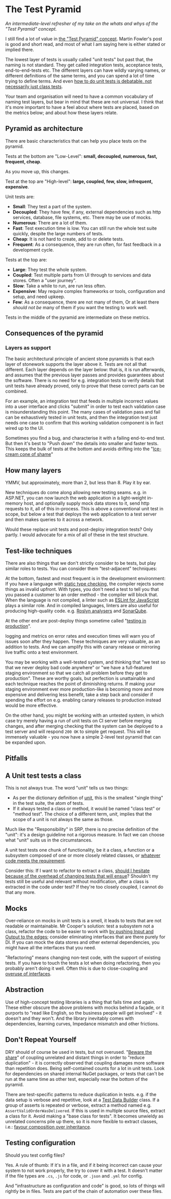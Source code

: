 # The Test Pyramid

_An intermediate-level refresher of my take on the whats and whys of the "Test Pyramid" concept._

I still find a lot of value in [the "Test Pyramid" concept](https://martinfowler.com/bliki/TestPyramid.html).
 Martin Fowler's post is good and short read, and most of what I am saying here is either stated or implied there.

The lowest layer of tests is usually called "unit tests" but past that, the naming is not standard. They get called integration tests, acceptance tests, end-to-end-tests etc. The different layers can have wildly varying names, or different definitions of the same terms, and you can spend a lot of time trying to define terms. And even [how to do unit tests is debatable, not necessarily just class tests](https://www.youtube.com/watch?v=EZ05e7EMOLM).

Your team and organisation will need to have a common vocabulary of naming test layers, but bear in mind that these are not universal. I think that it's more important to have a feel about where tests are placed, based on the metrics below; and about how these layers relate.

## Pyramid as architecture

There are basic characteristics that can help you place tests on the pyramid.

Tests at the bottom are "Low-Level": **small, decoupled, numerous, fast, frequent, cheap**.

As you move up, this changes.

Test at the top are "High-level": **large, coupled, few, slow, infrequent, expensive**.

Unit tests are:

* **Small**: They test a part of the system.
* **Decoupled**: They have few, if any, external dependencies such as http services, database, file systems, etc. There may be use of mocks.
* **Numerous**: There are a lot of them.
* **Fast**: Test execution time is low. You can still run the whole test suite quickly, despite the large numbers of tests.
* **Cheap**: It is not hard to create, add to or delete tests.
* **Frequent**: As a consequence, they are run often, for fast feedback in a development cycle.

Tests at the top are:

* **Large**: They test the whole system.
* **Coupled**: Test multiple parts from UI through to services and data stores. Often a "user journey".
* **Slow**: Take a while to run, are run less often.
* **Expensive**: May require complex frameworks or tools, configuration and setup, and need upkeep.
* **Few**: As a consequence, there are not many of them, Or at least there _should not be_ many of them if you want the testing to work well.

Tests in the middle of the pyramid are intermediate on these metrics.

## Consequences of the pyramid

### Layers as support

The basic architectural principle of ancient stone pyramids is that each layer of stonework supports the layer above it. Tests are not all that different. Each layer depends on the layer below: that is, it is run afterwards, and assumes that the previous layer passes and provides guarantees about the software. There is no need for e.g. integration tests to verify details that unit tests have already proved, only to prove that these correct parts can be combined.

For an example, an integration test that feeds in multiple incorrect values into a user interface and clicks "submit" in order to test each validation case is misunderstanding this point. The many cases of validation pass and fail can be exhaustively tested in unit tests, and then the integration test just needs one case to confirm that this working validation component is in fact wired up to the UI.

Sometimes you find a bug, and characterise it with a failing end-to-end test. But then it's best to "Push down" the details into smaller and faster tests. This keeps the bulk of tests at the bottom and avoids drifting into the "[Ice-cream cone of shame](https://medium.com/@fistsOfReason/testing-is-good-pyramids-are-bad-ice-cream-cones-are-the-worst-ad94b9b2f05f)"

## How many layers

YMMV, but approximately, more than 2, but less than 8. Play it by ear.

New techniques do come along allowing new testing seams. e.g. in ASP.NET, you can now launch the web application in a light-weight in-memory host, and optionally supply mock data stores to it, send http requests to it, all of this in-process. This is above a conventional unit test in scope, but below a test that deploys the web application to a test server and then makes queries to it across a network.

Would these replace unit tests and post-deploy integration tests? Only partly. I would advocate for a mix of all of these in the test structure.

## Test-like techniques

There are also things that we don't strictly consider to be tests, but play similar roles to tests. You can consider them "test-adjacent" techniques:

At the bottom, fastest and most frequent is in the development environment:
If you have a language with [static type checking](https://en.wikipedia.org/wiki/Type_system#Static_type_checking), the compiler rejects some things as invalid upfront. With types, you don't need a test to tell you that you passed a customer to an order method - the compiler will block that. When the language is not compiled, a linter such as [ESLint for JavaScript](https://eslint.org/) plays a similar role. And in compiled languages, linters are also useful for producing high-quality code. e.g. [Roslyn analysers](https://docs.microsoft.com/en-us/visualstudio/extensibility/getting-started-with-roslyn-analyzers) and [SonarQube](https://www.sonarqube.org/).

At the other end are post-deploy things sometime called "[testing in production](https://medium.com/@copyconstruct/testing-in-production-the-safe-way-18ca102d0ef1)".

logging and metrics on error rates and execution times will warn you of issues soon after they happen. These techniques are very valuable, as an addition to tests. And we can amplify this with canary release or mirroring live traffic onto a test environment.

You may be working with a well-tested system, and thinking that "we test so that we never deploy bad code anywhere" or "we have a full-featured staging environment so that we catch all problem before they get to production".
These are worthy goals, but perfection is unattainable and each technique reaches the point of diminishing returns.
If making your staging environment ever more production-like is becoming more and more expensive and delivering less benefit, take a step back and consider if spending the effort on e.g. enabling canary releases to production instead would be more effective.

On the other hand, you might be working with an untested system, in which case try merely having a run of unit tests on CI server before merging changes, and after merging checking that the system can be deployed to a test server and will respond `200 OK` to simple get request. This will be immensely valuable - you now have a simple 2-level test pyramid that can be expanded upon.

## Pitfalls

## A Unit test tests a class

This is not always true. The word "unit" tells us two things:

* As per the dictionary definition of [unit](https://www.oxfordlearnersdictionaries.com/definition/english/unit), this is the smallest "single thing" in the test suite, the atom of tests.
* If it always tested a class or method, it would be named "class test" or "method test". The choice of a different term, _unit_, implies that the scope of a unit is not always the same as those.

Much like the "Responsibility" in SRP, there is no precise definition of the "unit": it's a design guideline not a rigorous  measure. In fact we can choose what "unit" suits us in the circumstances.

A unit test tests one chunk of functionality, be it a class, a function or a subsystem composed of one or more closely related classes, or [whatever code meets the requirement](https://www.youtube.com/watch?v=EZ05e7EMOLM&t=1490s).

Consider this: If I want to refactor to extract a class, [should I hesitate because of the overhead of changing tests that will ensue](https://www.youtube.com/watch?v=EZ05e7EMOLM&t=600s)? Shouldn't my tests still be useful and relevant without modification, after a class is extracted in the code under test? If they're too closely coupled, I cannot do that any more.

## Mocks

Over-reliance on mocks in unit tests is a smell, it leads to tests that are not readable or maintainable.
Mr Cooper's solution: test a subsystem not a class, refactor the code to be easier to work with [by pushing Input and Output to the edges](https://www.goparamore.io/ports-adapters); consider eliminating interfaces that are there purely for DI. If you can mock the data stores and other external dependencies, you might have all the interfaces that you need.

 "Refactoring" means changing non-test code, with the support of existing tests.
 If you have to touch the tests a lot when doing refactoring, then you probably aren't doing it well. Often this is due to close-coupling and [overuse of interfaces](./InterfacesAreOverused).

## Abstraction

Use of high-concept testing libraries is a thing that fails time and again.
These either obscure the above problems with mocks behind a façade, or it purports to "read like English, so the business people will get involved" - it doesn't and they won't. And the library inevitably comes with dependencies, learning curves, Impedance mismatch and other frictions.

## Don't Repeat Yourself

DRY should of course be used in tests, but not overused. "[Beware the share](https://github.com/97-things/97-things-every-programmer-should-know/blob/4e03ea6022379dc32f4b0cce82b64c323d7f23c1/en/thing_07/README.md)" of coupling unrelated and distant things in order to "reduce duplication" - it is correctly observed that coupling damages more software than repetition does. Being self-contained counts for a lot in unit tests. Look for dependencies on shared internal NuGet packages, or tests that can't be run at the same time as other test, especially near the bottom of the pyramid.

There are test-specific patterns to reduce duplication in tests. e.g. if the data setup is verbose and repetitive, look at a [Test Data Builder](https://wiki.c2.com/?TestDataBuilder) class.
If a group of asserts is repeated or verbose, extract a method named e.g. `AssertValidOrderWasDelivered`. If this is used in multiple source files, extract a class for it.
Avoid making a "base class for tests". It becomes unwieldy as unrelated concerns pile up there, so it is more flexible to extract classes, i.e.: [favour composition over inheritance](https://en.wikipedia.org/wiki/Composition_over_inheritance).

## Testing configuration

Should you test config files?

Yes. A rule of thumb: If it's in a file, and if it being incorrect can cause your system to not work properly, the try to cover it with a test. It doesn't matter if the file types are `.cs`, `.js` for code, or `.json` and `.yml` for config.

And "infrastructure as configuration and code" is good, so lots of things will rightly be in files. Tests are part of the chain of automation over these files.
